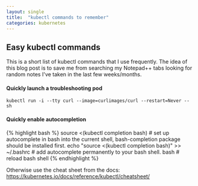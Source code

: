 ```yaml
---
layout: single
title:  "kubectl commands to remember"
categories: kubernetes
---
```


## Easy kubectl commands
This is a short list of kubectl commands that I use frequently. The idea of this blog post is to save me from searching my Notepad++ tabs looking for random notes I've taken in the last few weeks/months.

#### Quickly launch a troubleshooting pod 
```kubectl run -i --tty curl --image=curlimages/curl --restart=Never -- sh```

#### Quickly enable autocompletion
{% highlight bash %}
source <(kubectl completion bash) # set up autocomplete in bash into the current shell, bash-completion package should be installed first.
echo "source <(kubectl completion bash)" >> ~/.bashrc # add autocomplete permanently to your bash shell.
bash # reload bash shell
{% endhighlight %}



Otherwise use the cheat sheet from the docs: https://kubernetes.io/docs/reference/kubectl/cheatsheet/